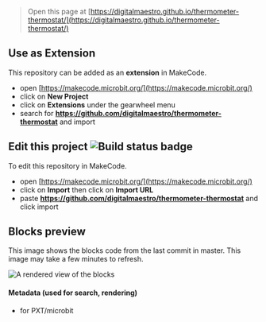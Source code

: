 
> Open this page at [https://digitalmaestro.github.io/thermometer-thermostat/](https://digitalmaestro.github.io/thermometer-thermostat/)

## Use as Extension

This repository can be added as an **extension** in MakeCode.

* open [https://makecode.microbit.org/](https://makecode.microbit.org/)
* click on **New Project**
* click on **Extensions** under the gearwheel menu
* search for **https://github.com/digitalmaestro/thermometer-thermostat** and import

## Edit this project ![Build status badge](https://github.com/digitalmaestro/thermometer-thermostat/workflows/MakeCode/badge.svg)

To edit this repository in MakeCode.

* open [https://makecode.microbit.org/](https://makecode.microbit.org/)
* click on **Import** then click on **Import URL**
* paste **https://github.com/digitalmaestro/thermometer-thermostat** and click import

## Blocks preview

This image shows the blocks code from the last commit in master.
This image may take a few minutes to refresh.

![A rendered view of the blocks](https://github.com/digitalmaestro/thermometer-thermostat/raw/master/.github/makecode/blocks.png)

#### Metadata (used for search, rendering)

* for PXT/microbit
<script src="https://makecode.com/gh-pages-embed.js"></script><script>makeCodeRender("{{ site.makecode.home_url }}", "{{ site.github.owner_name }}/{{ site.github.repository_name }}");</script>
